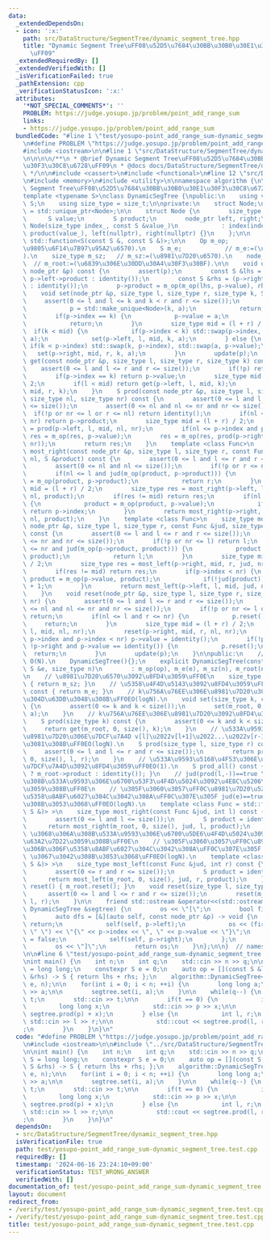 ```yaml
---
data:
  _extendedDependsOn:
  - icon: ':x:'
    path: src/DataStructure/SegmentTree/dynamic_segment_tree.hpp
    title: "Dynamic Segment Tree\uFF08\u52D5\u7684\u30BB\u30B0\u30E1\u30F3\u30C8\u6728\
      \uFF09"
  _extendedRequiredBy: []
  _extendedVerifiedWith: []
  _isVerificationFailed: true
  _pathExtension: cpp
  _verificationStatusIcon: ':x:'
  attributes:
    '*NOT_SPECIAL_COMMENTS*': ''
    PROBLEM: https://judge.yosupo.jp/problem/point_add_range_sum
    links:
    - https://judge.yosupo.jp/problem/point_add_range_sum
  bundledCode: "#line 1 \"test/yosupo-point_add_range_sum-dynamic_segment_tree.test.cpp\"\
    \n#define PROBLEM \"https://judge.yosupo.jp/problem/point_add_range_sum\"\n\n\
    #include <iostream>\n\n#line 1 \"src/DataStructure/SegmentTree/dynamic_segment_tree.hpp\"\
    \n\n\n\n/**\n * @brief Dynamic Segment Tree\uFF08\u52D5\u7684\u30BB\u30B0\u30E1\
    \u30F3\u30C8\u6728\uFF09\n * @docs docs/DataStructure/SegmentTree/dynamic_segment_tree.md\n\
    \ */\n\n#include <cassert>\n#include <functional>\n#line 12 \"src/DataStructure/SegmentTree/dynamic_segment_tree.hpp\"\
    \n#include <memory>\n#include <utility>\n\nnamespace algorithm {\n\n// Dynamic\
    \ Segment Tree\uFF08\u52D5\u7684\u30BB\u30B0\u30E1\u30F3\u30C8\u6728\uFF09.\n\
    template <typename S>\nclass DynamicSegTree {\npublic:\n    using value_type =\
    \ S;\n    using size_type = size_t;\n\nprivate:\n    struct Node;\n    using node_ptr\
    \ = std::unique_ptr<Node>;\n\n    struct Node {\n        size_type index;\n  \
    \      S value;\n        S product;\n        node_ptr left, right;\n        explicit\
    \ Node(size_type index_, const S &value_)\n            : index(index_), value(value_),\
    \ product(value_), left(nullptr), right(nullptr) {}\n    };\n\n    using Op =\
    \ std::function<S(const S &, const S &)>;\n\n    Op m_op;          // S m_op(S,S):=(\u4E8C\
    \u9805\u6F14\u7B97\u95A2\u6570).\n    S m_e;            // m_e:=(\u5358\u4F4D\u5143\
    ).\n    size_type m_sz;   // m_sz:=(\u8981\u7D20\u6570).\n    node_ptr m_root;\
    \  // m_root:=(\u6839\u306E\u30DD\u30A4\u30F3\u30BF).\n\n    void update(const\
    \ node_ptr &p) const {\n        assert(p);\n        const S &lhs = (p->left ?\
    \ p->left->product : identity());\n        const S &rhs = (p->right ? p->right->product\
    \ : identity());\n        p->product = m_op(m_op(lhs, p->value), rhs);\n    }\n\
    \    void set(node_ptr &p, size_type l, size_type r, size_type k, S a) {\n   \
    \     assert(0 <= l and l <= k and k < r and r <= size());\n        if(!p) {\n\
    \            p = std::make_unique<Node>(k, a);\n            return;\n        }\n\
    \        if(p->index == k) {\n            p->value = a;\n            update(p);\n\
    \            return;\n        }\n        size_type mid = (l + r) / 2;\n      \
    \  if(k < mid) {\n            if(p->index < k) std::swap(p->index, k), std::swap(p->value,\
    \ a);\n            set(p->left, l, mid, k, a);\n        } else {\n           \
    \ if(k < p->index) std::swap(k, p->index), std::swap(a, p->value);\n         \
    \   set(p->right, mid, r, k, a);\n        }\n        update(p);\n    }\n    S\
    \ get(const node_ptr &p, size_type l, size_type r, size_type k) const {\n    \
    \    assert(0 <= l and l <= r and r <= size());\n        if(!p) return identity();\n\
    \        if(p->index == k) return p->value;\n        size_type mid = (l + r) /\
    \ 2;\n        if(l < mid) return get(p->left, l, mid, k);\n        return get(p->left,\
    \ mid, r, k);\n    }\n    S prod(const node_ptr &p, size_type l, size_type r,\
    \ size_type nl, size_type nr) const {\n        assert(0 <= l and l <= r and r\
    \ <= size());\n        assert(0 <= nl and nl <= nr and nr <= size());\n      \
    \  if(!p or nr <= l or r <= nl) return identity();\n        if(nl <= l and r <=\
    \ nr) return p->product;\n        size_type mid = (l + r) / 2;\n        S &&res\
    \ = prod(p->left, l, mid, nl, nr);\n        if(nl <= p->index and p->index < nr)\
    \ res = m_op(res, p->value);\n        res = m_op(res, prod(p->right, mid, r, nl,\
    \ nr));\n        return res;\n    }\n    template <class Func>\n    size_type\
    \ most_right(const node_ptr &p, size_type l, size_type r, const Func &jud, size_type\
    \ nl, S &product) const {\n        assert(0 <= l and l <= r and r <= size());\n\
    \        assert(0 <= nl and nl <= size());\n        if(!p or r <= nl) return r;\n\
    \        if(nl <= l and jud(m_op(product, p->product))) {\n            product\
    \ = m_op(product, p->product);\n            return r;\n        }\n        size_type\
    \ mid = (l + r) / 2;\n        size_type res = most_right(p->left, l, mid, jud,\
    \ nl, product);\n        if(res != mid) return res;\n        if(nl <= p->index)\
    \ {\n            product = m_op(product, p->value);\n            if(!jud(product))\
    \ return p->index;\n        }\n        return most_right(p->right, mid, r, jud,\
    \ nl, product);\n    }\n    template <class Func>\n    size_type most_left(const\
    \ node_ptr &p, size_type l, size_type r, const Func &jud, size_type nr, S &product)\
    \ const {\n        assert(0 <= l and l <= r and r <= size());\n        assert(0\
    \ <= nr and nr <= size());\n        if(!p or nr <= l) return l;\n        if(r\
    \ <= nr and jud(m_op(p->product, product))) {\n            product = m_op(p->product,\
    \ product);\n            return l;\n        }\n        size_type mid = (l + r)\
    \ / 2;\n        size_type res = most_left(p->right, mid, r, jud, nr, product);\n\
    \        if(res != mid) return res;\n        if(p->index < nr) {\n           \
    \ product = m_op(p->value, product);\n            if(!jud(product)) return p->index\
    \ + 1;\n        }\n        return most_left(p->left, l, mid, jud, nr, product);\n\
    \    }\n    void reset(node_ptr &p, size_type l, size_type r, size_type nl, size_type\
    \ nr) {\n        assert(0 <= l and l <= r and r <= size());\n        assert(0\
    \ <= nl and nl <= nr and nr <= size());\n        if(!p or nr <= l or r <= nl)\
    \ return;\n        if(nl <= l and r <= nr) {\n            p.reset();\n       \
    \     return;\n        }\n        size_type mid = (l + r) / 2;\n        reset(p->left,\
    \ l, mid, nl, nr);\n        reset(p->right, mid, r, nl, nr);\n        if(nl <=\
    \ p->index and p->index < nr) p->value = identity();\n        if(!p->left and\
    \ !p->right and p->value == identity()) {\n            p.reset();\n          \
    \  return;\n        }\n        update(p);\n    }\n\npublic:\n    // constructor.\
    \ O(N).\n    DynamicSegTree(){};\n    explicit DynamicSegTree(const Op &op, const\
    \ S &e, size_type n)\n        : m_op(op), m_e(e), m_sz(n), m_root(nullptr) {}\n\
    \n    // \u8981\u7D20\u6570\u3092\u8FD4\u3059\uFF0E\n    size_type size() const\
    \ { return m_sz; }\n    // \u5358\u4F4D\u5143\u3092\u8FD4\u3059\uFF0E\n    S identity()\
    \ const { return m_e; }\n    // k\u756A\u76EE\u306E\u8981\u7D20\u3092a\u306B\u7F6E\
    \u304D\u63DB\u3048\u308B\uFF0EO(logN).\n    void set(size_type k, const S &a)\
    \ {\n        assert(0 <= k and k < size());\n        set(m_root, 0, size(), k,\
    \ a);\n    }\n    // k\u756A\u76EE\u306E\u8981\u7D20\u3092\u8FD4\u3059\uFF0EO(logN).\n\
    \    S prod(size_type k) const {\n        assert(0 <= k and k < size());\n   \
    \     return get(m_root, 0, size(), k);\n    }\n    // \u533A\u9593[l,r)\u306E\
    \u8981\u7D20\u306E\u7DCF\u7A4D v[l]\u2022v[l+1]\u2022...\u2022v[r-1] \u3092\u6C42\
    \u3081\u308B\uFF0EO(logN).\n    S prod(size_type l, size_type r) const {\n   \
    \     assert(0 <= l and l <= r and r <= size());\n        return prod(m_root,\
    \ 0, size(), l, r);\n    }\n    // \u533A\u9593\u5168\u4F53\u306E\u8981\u7D20\u306E\
    \u7DCF\u7A4D\u3092\u8FD4\u3059\uFF0EO(1).\n    S prod_all() const { return (m_root\
    \ ? m_root->product : identity()); }\n    // jud(prod(l,-))==true \u3068\u306A\
    \u308B\u533A\u9593\u306E\u6700\u53F3\u4F4D\u5024\u3092\u4E8C\u5206\u63A2\u7D22\
    \u3059\u308B\uFF0E\n    // \u305F\u3060\u3057\uFF0C\u8981\u7D20\u5217\u306B\u306F\
    \u5358\u8ABF\u6027\u304C\u3042\u308A\uFF0C\u307E\u305F jud(e)==true \u3067\u3042\
    \u308B\u3053\u3068\uFF0EO(logN).\n    template <class Func = std::function<bool(const\
    \ S &)> >\n    size_type most_right(const Func &jud, int l) const {\n        assert(jud(identity()));\n\
    \        assert(0 <= l and l <= size());\n        S product = identity();\n  \
    \      return most_right(m_root, 0, size(), jud, l, product);\n    }\n    // jud(prod(-,r))==true\
    \ \u3068\u306A\u308B\u533A\u9593\u306E\u6700\u5DE6\u4F4D\u5024\u3092\u4E8C\u5206\
    \u63A2\u7D22\u3059\u308B\uFF0E\n    // \u305F\u3060\u3057\uFF0C\u8981\u7D20\u5217\
    \u306B\u306F\u5358\u8ABF\u6027\u304C\u3042\u308A\uFF0C\u307E\u305F jud(e)==true\
    \ \u3067\u3042\u308B\u3053\u3068\uFF0EO(logN).\n    template <class Func = std::function<bool(const\
    \ S &)> >\n    size_type most_left(const Func &jud, int r) const {\n        assert(jud(identity()));\n\
    \        assert(0 <= r and r <= size());\n        S product = identity();\n  \
    \      return most_left(m_root, 0, size(), jud, r, product);\n    }\n    void\
    \ reset() { m_root.reset(); }\n    void reset(size_type l, size_type r) {\n  \
    \      assert(0 <= l and l <= r and r <= size());\n        reset(m_root, 0, size(),\
    \ l, r);\n    }\n\n    friend std::ostream &operator<<(std::ostream &os, const\
    \ DynamicSegTree &segtree) {\n        os << \"[\";\n        bool first = true;\n\
    \        auto dfs = [&](auto self, const node_ptr &p) -> void {\n            if(!p)\
    \ return;\n            self(self, p->left);\n            os << (first ? \"\" :\
    \ \" \") << \"{\" << p->index << \", \" << p->value << \"}\";\n            first\
    \ = false;\n            self(self, p->right);\n        };\n        dfs(dfs, segtree.m_root);\n\
    \        os << \"]\";\n        return os;\n    }\n};\n\n}  // namespace algorithm\n\
    \n\n#line 6 \"test/yosupo-point_add_range_sum-dynamic_segment_tree.test.cpp\"\n\
    \nint main() {\n    int n;\n    int q;\n    std::cin >> n >> q;\n\n    using S\
    \ = long long;\n    constexpr S e = 0;\n    auto op = [](const S &lhs, const S\
    \ &rhs) -> S { return lhs + rhs; };\n    algorithm::DynamicSegTree<S> segtree(op,\
    \ e, n);\n\n    for(int i = 0; i < n; ++i) {\n        long long a;\n        std::cin\
    \ >> a;\n\n        segtree.set(i, a);\n    }\n\n    while(q--) {\n        int\
    \ t;\n        std::cin >> t;\n\n        if(t == 0) {\n            int p;\n   \
    \         long long x;\n            std::cin >> p >> x;\n\n            segtree.set(p,\
    \ segtree.prod(p) + x);\n        } else {\n            int l, r;\n           \
    \ std::cin >> l >> r;\n\n            std::cout << segtree.prod(l, r) << \"\\n\"\
    ;\n        }\n    }\n}\n"
  code: "#define PROBLEM \"https://judge.yosupo.jp/problem/point_add_range_sum\"\n\
    \n#include <iostream>\n\n#include \"../src/DataStructure/SegmentTree/dynamic_segment_tree.hpp\"\
    \n\nint main() {\n    int n;\n    int q;\n    std::cin >> n >> q;\n\n    using\
    \ S = long long;\n    constexpr S e = 0;\n    auto op = [](const S &lhs, const\
    \ S &rhs) -> S { return lhs + rhs; };\n    algorithm::DynamicSegTree<S> segtree(op,\
    \ e, n);\n\n    for(int i = 0; i < n; ++i) {\n        long long a;\n        std::cin\
    \ >> a;\n\n        segtree.set(i, a);\n    }\n\n    while(q--) {\n        int\
    \ t;\n        std::cin >> t;\n\n        if(t == 0) {\n            int p;\n   \
    \         long long x;\n            std::cin >> p >> x;\n\n            segtree.set(p,\
    \ segtree.prod(p) + x);\n        } else {\n            int l, r;\n           \
    \ std::cin >> l >> r;\n\n            std::cout << segtree.prod(l, r) << \"\\n\"\
    ;\n        }\n    }\n}\n"
  dependsOn:
  - src/DataStructure/SegmentTree/dynamic_segment_tree.hpp
  isVerificationFile: true
  path: test/yosupo-point_add_range_sum-dynamic_segment_tree.test.cpp
  requiredBy: []
  timestamp: '2024-06-16 23:24:10+09:00'
  verificationStatus: TEST_WRONG_ANSWER
  verifiedWith: []
documentation_of: test/yosupo-point_add_range_sum-dynamic_segment_tree.test.cpp
layout: document
redirect_from:
- /verify/test/yosupo-point_add_range_sum-dynamic_segment_tree.test.cpp
- /verify/test/yosupo-point_add_range_sum-dynamic_segment_tree.test.cpp.html
title: test/yosupo-point_add_range_sum-dynamic_segment_tree.test.cpp
---
```

